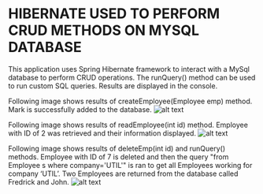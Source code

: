 # HIBERNATE USED TO PERFORM CRUD METHODS ON MYSQL DATABASE

This application uses Spring Hibernate framework to interact with a MySql database to perform CRUD operations. The runQuery() method can be used to run custom SQL queries. Results are displayed in the console.

Following image shows results of createEmployee(Employee emp) method. Mark is successfully added to the database.
![alt text](https://kashif-ahmed.com/wp-content/uploads/2019/01/DB-1.png)


Following image shows results of readEmployee(int id) method. Employee with ID of 2 was retrieved and their information displayed.
![alt text](https://kashif-ahmed.com/wp-content/uploads/2019/01/r-2.png)

Following image shows results of deleteEmp(int id) and runQuery() methods. Employee with ID of 7 is deleted and then the query "from Employee s where company='UTIL'" is ran to get all Employees working for company ‘UTIL’. Two Employees are returned from the database called Fredrick and John.
![alt text](https://kashif-ahmed.com/wp-content/uploads/2019/01/ud.png)
